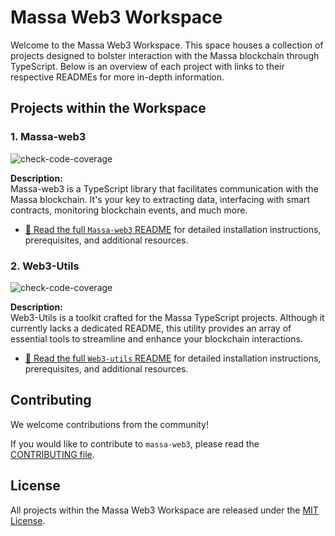 # Massa Web3 Workspace

Welcome to the Massa Web3 Workspace. This space houses a collection of projects designed to bolster interaction with the Massa blockchain through TypeScript. Below is an overview of each project with links to their respective READMEs for more in-depth information.

## Projects within the Workspace

### 1. **Massa-web3**
   
![check-code-coverage](https://img.shields.io/badge/coverage-95.27%25-green)

**Description:**  
Massa-web3 is a TypeScript library that facilitates communication with the Massa blockchain. It's your key to extracting data, interfacing with smart contracts, monitoring blockchain events, and much more.

- [📖 Read the full `Massa-web3` README](./packages/massa-web3/README.md) for detailed installation instructions, prerequisites, and additional resources.

### 2. **Web3-Utils** 

![check-code-coverage](https://img.shields.io/badge/coverage-93.47%25-green)

**Description:**  
Web3-Utils is a toolkit crafted for the Massa TypeScript projects. Although it currently lacks a dedicated README, this utility provides an array of essential tools to streamline and enhance your blockchain interactions.

- [📖 Read the full `Web3-utils` README](./packages/web3-utils/README.md) for detailed installation instructions, prerequisites, and additional resources.

## Contributing

We welcome contributions from the community!

If you would like to contribute to `massa-web3`, please read the [CONTRIBUTING file](CONTRIBUTING.md).

## License

All projects within the Massa Web3 Workspace are released under the [MIT License](LICENSE).

